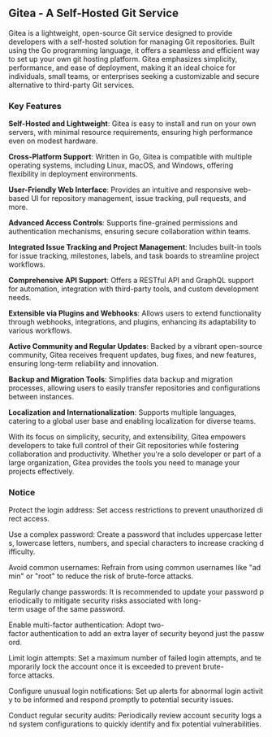 ## Gitea - A Self-Hosted Git Service

Gitea is a lightweight, open-source Git service designed to provide developers with a self-hosted solution for managing Git repositories. Built using the Go programming language, it offers a seamless and efficient way to set up your own git hosting platform. Gitea emphasizes simplicity, performance, and ease of deployment, making it an ideal choice for individuals, small teams, or enterprises seeking a customizable and secure alternative to third-party Git services.

### Key Features

**Self-Hosted and Lightweight**: Gitea is easy to install and run on your own servers, with minimal resource requirements, ensuring high performance even on modest hardware.
  
**Cross-Platform Support**: Written in Go, Gitea is compatible with multiple operating systems, including Linux, macOS, and Windows, offering flexibility in deployment environments.

**User-Friendly Web Interface**: Provides an intuitive and responsive web-based UI for repository management, issue tracking, pull requests, and more.

**Advanced Access Controls**: Supports fine-grained permissions and authentication mechanisms, ensuring secure collaboration within teams.

**Integrated Issue Tracking and Project Management**: Includes built-in tools for issue tracking, milestones, labels, and task boards to streamline project workflows.

**Comprehensive API Support**: Offers a RESTful API and GraphQL support for automation, integration with third-party tools, and custom development needs.

**Extensible via Plugins and Webhooks**: Allows users to extend functionality through webhooks, integrations, and plugins, enhancing its adaptability to various workflows.

**Active Community and Regular Updates**: Backed by a vibrant open-source community, Gitea receives frequent updates, bug fixes, and new features, ensuring long-term reliability and innovation.

**Backup and Migration Tools**: Simplifies data backup and migration processes, allowing users to easily transfer repositories and configurations between instances.

**Localization and Internationalization**: Supports multiple languages, catering to a global user base and enabling localization for diverse teams.

With its focus on simplicity, security, and extensibility, Gitea empowers developers to take full control of their Git repositories while fostering collaboration and productivity. Whether you're a solo developer or part of a large organization, Gitea provides the tools you need to manage your projects effectively.

### Notice

Protect the login address: Set access restrictions to prevent unauthorized direct access.
    
Use a complex password: Create a password that includes uppercase letters, lowercase letters, numbers, and special characters to increase cracking difficulty.
    
Avoid common usernames: Refrain from using common usernames like "admin" or "root" to reduce the risk of brute-force attacks.
    
Regularly change passwords: It is recommended to update your password periodically to mitigate security risks associated with long-term usage of the same password.
    
Enable multi-factor authentication: Adopt two-factor authentication to add an extra layer of security beyond just the password.
    
Limit login attempts: Set a maximum number of failed login attempts, and temporarily lock the account once it is exceeded to prevent brute-force attacks.
    
Configure unusual login notifications: Set up alerts for abnormal login activity to be informed and respond promptly to potential security issues.
    
Conduct regular security audits: Periodically review account security logs and system configurations to quickly identify and fix potential vulnerabilities.
        